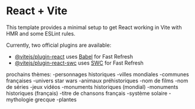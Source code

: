 # React + Vite

This template provides a minimal setup to get React working in Vite with HMR and some ESLint rules.

Currently, two official plugins are available:

- [@vitejs/plugin-react](https://github.com/vitejs/vite-plugin-react/blob/main/packages/plugin-react/README.md) uses [Babel](https://babeljs.io/) for Fast Refresh
- [@vitejs/plugin-react-swc](https://github.com/vitejs/vite-plugin-react-swc) uses [SWC](https://swc.rs/) for Fast Refresh

prochains thèmes:
    -personnages historiques
    -villes mondiales
    -communes françaises
    -univers star wars
    -animaux préhistoriques
    -nom de films
    -nom de séries
    -jeux vidéos
    -monuments historiques (mondial)
    -monuments historiques (français)
    -titre de chansons français
    -système solaire
    -mythologie grecque
    -plantes
    

